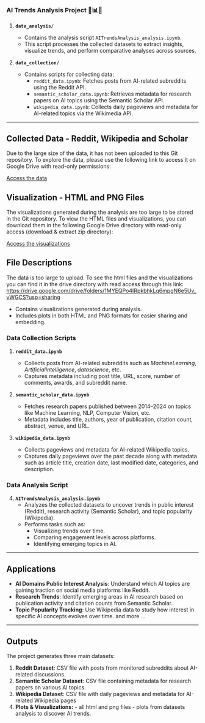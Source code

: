 ### **AI Trends Analysis Project 🚀📊🤖**

1. **`data_analysis/`**
   - Contains the analysis script `AITrendsAnalysis_analysis.ipynb`.
   - This script processes the collected datasets to extract insights, visualize trends, and perform comparative analyses across sources.

2. **`data_collection/`**
   - Contains scripts for collecting data:
     - `reddit_data.ipynb`: Fetches posts from AI-related subreddits using the Reddit API.
     - `semantic_scholar_data.ipynb`: Retrieves metadata for research papers on AI topics using the Semantic Scholar API.
     - `wikipedia_data.ipynb`: Collects daily pageviews and metadata for AI-related topics via the Wikimedia API.
---
## Collected Data - Reddit, Wikipedia and Scholar

Due to the large size of the data, it has not been uploaded to this Git repository. To explore the data, please use the following link to access it on Google Drive with read-only permissions:

[Access the data](https://drive.google.com/drive/folders/1RuXT5ZJHMu8nvCY58EcIzrAs_mulu3Co?usp=drive_link)

## Visualization - HTML and PNG Files

The visualizations generated during the analysis are too large to be stored in the Git repository. To view the HTML files and visualizations, you can download them in the following Google Drive directory with read-only access (download & extract zip directory):

[Access the visualizations](https://drive.google.com/drive/folders/1MYEQPo4IRpkbhkLq6mpgN6e5Uv_vWGCS?usp=sharing)


## File Descriptions
The data is too large to upload. To see the html files and the visualizations you can find it in the drive directory with read access through this link:
https://drive.google.com/drive/folders/1MYEQPo4IRpkbhkLq6mpgN6e5Uv_vWGCS?usp=sharing

   - Contains visualizations generated during analysis.
   - Includes plots in both HTML and PNG formats for easier sharing and embedding.

### **Data Collection Scripts**

1. **`reddit_data.ipynb`**
   - Collects posts from AI-related subreddits such as *MachineLearning*, *ArtificialIntelligence*, *datascience*, etc.
   - Captures metadata including post title, URL, score, number of comments, awards, and subreddit name.

2. **`semantic_scholar_data.ipynb`**
   - Fetches research papers published between 2014–2024 on topics like Machine Learning, NLP, Computer Vision, etc.
   - Metadata includes title, authors, year of publication, citation count, abstract, venue, and URL.

3. **`wikipedia_data.ipynb`**
   - Collects pageviews and metadata for AI-related Wikipedia topics.
   - Captures daily pageviews over the past decade along with metadata such as article title, creation date, last modified date, categories, and description.

### **Data Analysis Script**

4. **`AITrendsAnalysis_analysis.ipynb`**
   - Analyzes the collected datasets to uncover trends in public interest (Reddit), research activity (Semantic Scholar), and topic popularity (Wikipedia).
   - Performs tasks such as:
     - Visualizing trends over time.
     - Comparing engagement levels across platforms.
     - Identifying emerging topics in AI.

---

## Applications

- **AI Domains Public Interest Analysis**: Understand which AI topics are gaining traction on social media platforms like Reddit.
- **Research Trends**: Identify emerging areas in AI research based on publication activity and citation counts from Semantic Scholar.
- **Topic Popularity Tracking**: Use Wikipedia data to study how interest in specific AI concepts evolves over time.
and more ...
---

## Outputs

The project generates three main datasets:
1. **Reddit Dataset**: CSV file with posts from monitored subreddits about AI-related discussions.
2. **Semantic Scholar Dataset**: CSV file containing metadata for research papers on various AI topics.
3. **Wikipedia Dataset**: CSV file with daily pageviews and metadata for AI-related Wikipedia pages
4. **Plots & Visualizations:** - all html and png files - plots from datasets analysis to discover AI trends. 
